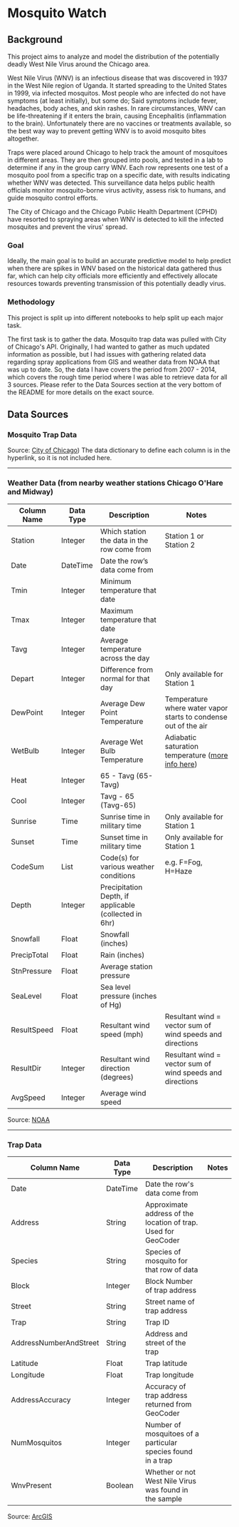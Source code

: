 # Mosquito Watch

## Background
This project aims to analyze and model the distribution of the potentially deadly West Nile Virus 
around the Chicago area.

West Nile Virus (WNV) is an infectious disease that was discovered in 1937 in the West Nile region 
of Uganda. It started spreading to the United States in 1999, via infected mosquitos. Most people
who are infected do not have symptoms (at least initially), but some do; Said symptoms include
fever, headaches, body aches, and skin rashes. In rare circumstances, WNV can be life-threatening 
if it enters the brain, causing Encephalitis (inflammation to the brain). Unfortunately there are no
vaccines or treatments available, so the best way way to prevent getting WNV is to avoid mosquito 
bites altogether.

Traps were placed around Chicago to help track the amount of mosquitoes in different areas.
They are then grouped into pools, and tested in a lab to determine if any in the group carry WNV. 
Each row represents one test of a mosquito pool from a specific trap on a specific date, with 
results indicating whether WNV was detected. This surveillance data helps public health officials 
monitor mosquito-borne virus activity, assess risk to humans, and guide mosquito control efforts.

The City of Chicago and the Chicago Public Health Department (CPHD) have resorted to spraying areas 
when WNV is detected to kill the infected mosquites and prevent the virus' spread. 

### Goal
Ideally, the main goal is to build an accurate predictive model to help predict when there are 
spikes in WNV based on the historical data gathered thus far, which can help city officials more 
efficiently and effectively allocate resources towards preventing transmission of this potentially 
deadly virus.

### Methodology
This project is split up into different notebooks to help split up each major task. 

The first task is to gather the data. Mosquito trap data was pulled with City of Chicago's API. Originally, 
I had wanted to gather as much updated information  as possible, but I had issues with gathering related
data regarding spray applications from GIS and weather data from NOAA that was up to date. So, the data I
have covers the period from 2007 - 2014, which covers the rough time period where I was able to retrieve 
data for all 3 sources. Please refer to the Data Sources section at the very bottom of the README for 
more details on the exact source.

## Data Sources

### Mosquito Trap Data 
Source: [City of Chicago](https://data.cityofchicago.org/Health-Human-Services/West-Nile-Virus-WNV-Mosquito-Test-Results/jqe8-8r6s/about_data))
The data dictionary to define each column is in the hyperlink, so it is not included here.

---

### Weather Data (from nearby weather stations Chicago O'Hare and Midway)

| Column Name  | Data Type | Description                             | Notes                              |
| ------------- | --------- | --------------------------------------- | ---------------------------------- |
| Station       | Integer   | Which station the data in the row come from | Station 1 or Station 2          |
| Date          | DateTime  | Date the row’s data come from           |                                    |
| Tmin          | Integer   | Minimum temperature that date           |                                    |
| Tmax          | Integer   | Maximum temperature that date           |                                    |
| Tavg          | Integer   | Average temperature across the day      |                                    |
| Depart        | Integer   | Difference from normal for that day     | Only available for Station 1       |
| DewPoint      | Integer   | Average Dew Point Temperature           | Temperature where water vapor starts to condense out of the air |
| WetBulb       | Integer   | Average Wet Bulb Temperature            | Adiabatic saturation temperature ([more info here](https://en.wikipedia.org/wiki/Wet-bulb_temperature)) |
| Heat          | Integer   | 65 - Tavg (65-Tavg)                     |                                    |
| Cool          | Integer   | Tavg - 65 (Tavg-65)                     |                                    |
| Sunrise       | Time      | Sunrise time in military time           | Only available for Station 1       |
| Sunset        | Time      | Sunset time in military time            | Only available for Station 1       |
| CodeSum       | List      | Code(s) for various weather conditions  | e.g. F=Fog, H=Haze                 |
| Depth         | Integer   | Precipitation Depth, if applicable (collected in 6hr) |                  |
| Snowfall      | Float     | Snowfall (inches)                       |                                    |
| PrecipTotal   | Float     | Rain (inches)                           |                                    |
| StnPressure   | Float     | Average station pressure                |                                    |
| SeaLevel      | Float     | Sea level pressure (inches of Hg)       |                                    |
| ResultSpeed   | Float     | Resultant wind speed (mph)              | Resultant wind = vector sum of wind speeds and directions |
| ResultDir     | Integer   | Resultant wind direction (degrees)      | Resultant wind = vector sum of wind speeds and directions |
| AvgSpeed      | Integer   | Average wind speed                      |                                    |

Source: [NOAA](https://www.ncdc.noaa.gov/cdo-web/datatools/findstation)

---

### Trap Data

| Column Name          | Data Type | Description                              | Notes                       |
| --------------------- | --------- | ---------------------------------------- | --------------------------- |
| Date                  | DateTime  | Date the row's data come from            |                             |
| Address               | String    | Approximate address of the location of trap. Used for GeoCoder |  |
| Species               | String    | Species of mosquito for that row of data |                             |
| Block                 | Integer   | Block Number of trap address             |                             |
| Street                | String    | Street name of trap address              |                             |
| Trap                  | String    | Trap ID                                   |                             |
| AddressNumberAndStreet| String    | Address and street of the trap           |                             |
| Latitude              | Float     | Trap latitude                             |                             |
| Longitude             | Float     | Trap longitude                            |                             |
| AddressAccuracy       | Integer   | Accuracy of trap address returned from GeoCoder |             |
| NumMosquitos          | Integer   | Number of mosquitoes of a particular species found in a trap |  |
| WnvPresent            | Boolean   | Whether or not West Nile Virus was found in the sample |  |

Source: [ArcGIS](https://hub.arcgis.com/)

